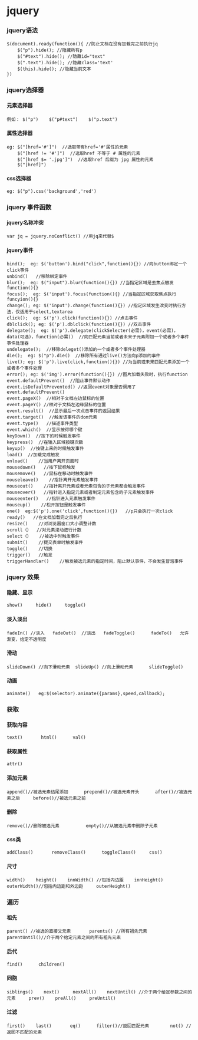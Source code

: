 # jquery
### jquery语法

    $(document).ready(function(){ //防止文档在没有加载完之前执行jq
	    $("p").hide(); //隐藏所有p
	    $("#text").hide(); //隐藏id="text"
	    $(".text").hide(); //隐藏class='text'
	    $(this).hide(); //隐藏当前文本
    })
    
### jquery选择器

#### 元素选择器
	例如： $("p")    $("p#text")    $("p.text")
#### 属性选择器
	eg: $("[href='#']")  //选取带有href='#'属性的元素
	    $("[href != '#']")  //选取href 不等于 # 属性的元素
	    $("[href $= '.jpg']")  //选取href 后缀为 jpg 属性的元素
	    $("[href]")
#### css选择器
	eg: $("p").css('background','red')
### jquery 事件函数
#### jquery名称冲突
	var jq = jquery.noConflict() //用jq来代替$
#### jquery事件
	bind();  eg: $('button').bind("click",function(){}) //向button绑定一个click事件
	unbind()   //移除绑定事件
	blur();  eg: $("input").blur(function(){}) //当指定区域是去焦点触发function(){}
	focus();  eg: $('input').focus(function(){} //当指定区域获取焦点执行funcyion(){}
	change(); eg: $('input').change(function(){}) //指定区域发生改变时执行方法，仅适用于select,textarea
	click();  eg: $('p').click(function(){}) //点击事件
	dblclick(); eg: $('p').dblclick(function(){}) //双击事件
	delegate();  eg: $('p').delegate(clickSelecter(必需)，event(必需)，data(可选)，function(必需))  //向匹配元素当前或者未来子元素附加一个或者多个事件事件处理器   
	undelegate();  //移除deleget()添加的一个或者多个事件处理器            
	die();  eg: $("p").die()  //移除所有通过live()方法向p添加的事件
	live(); eg: $('p').live(click,function(){}) //为当前或未来匹配元素添加一个或者多个事件处理
	error(); eg: $('img').error(function(){}) //图片加载失败时，执行function
	event.defaultPrevent()  //阻止事件默认动作
	event.isDefaultPrevented() //返回event对象是否调用了event.defaultPrevent()
	event.pageX()  //相对于文档左边鼠标的位置
	event.pageY() //相对于文档左边缘鼠标的位置
	event.result()  //显示最后一次点击事件的返回结果
	event.target()  //触发该事件的dom元素
	event.type()   //描述事件类型
	event.which()  //显示按得哪个键
	keyDown()  //按下的时候触发事件
	keypress()  //在输入区域按键次数
	keyup()  //按键上来的时候触发事件
	load()  //加载完成触发
	unload()    //当用户离开页面时
	mousedown()   //按下鼠标触发
	mousemove()   //鼠标在移动时触发事件
	mouseleave()    //指针离开元素触发事件
	mouseout()    //指针离开元素或者元素包含的子元素都会触发事件
	mouseover()   //指针进入指定元素或者制定元素包含的子元素触发事件
	mouseenter()   //指针进入元素触发事件
	mouseup()    //松开按钮是触发事件
	one()  eg:$('p').one('click',function(){})   //p只会执行一次click
	ready()   //在文档加载完之后执行
	resize()    //对浏览器窗口大小调整计数
	scroll（）  //对元素滚动进行计数
	select（）   //被选中时触发事件
	submit()    //提交表单时触发事件
	toggle()    //切换
	trigger()   //触发
	triggerHandlar()    //触发被选元素的指定时间，阻止默认事件，不会发生冒泡事件
### jquery 效果
#### 隐藏、显示
	show()     hide()     toggle()
#### 淡入淡出
	fadeIn() //淡入   fadeOut()  //淡出   fadeToggle()      fadeTo()   允许渐变，给定不透明度
#### 滑动
	slideDown() //向下滑动元素  slideUp() //向上滑动元素      slideToggle()
#### 动画
	animate()   eg:$(selector).animate({params},speed,callback);
### 获取
#### 获取内容 
	text()       html()      val()
####  获取属性
	attr()       
#### 添加元素
	append()//被选元素结尾添加      prepend()//被选元素开头      after()//被选元素之后     before()//被选元素之前
#### 删除
	remove()//删除被选元素          empty()//从被选元素中删除子元素
#### css类
	addClass()       removeClass()      toggleClass()     css()
#### 尺寸
	width()    height()    innWidth() //包括内边距    innHeight()    outerWidth()//包括内边距和外边距     outerHeight()
### 遍历
#### 祖先
	parent() //被选的直接父元素       parents() //所有祖先元素      parentUntil()//介于两个给定元素之间的所有祖先元素
#### 后代
	find()      children()
#### 同胞
	siblings()    next()     nextAll()    nextUntil() //介于两个给定参数之间的元素     prev()    preAll()     preUntil()
#### 过滤
	first()    last()       eq()      filter()//返回匹配元素        not() //返回不匹配的元素